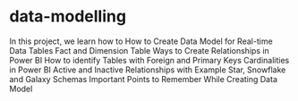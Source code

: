 # data-modelling
In this project, we learn how to
How to Create Data Model for Real-time Data Tables
Fact and Dimension Table
Ways to Create Relationships in Power BI
How to identify Tables with Foreign and Primary Keys
Cardinalities in Power BI
Active and Inactive Relationships with Example
Star, Snowflake and Galaxy Schemas
Important Points to Remember While Creating Data Model
